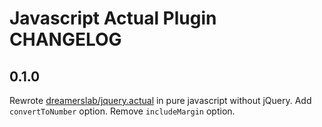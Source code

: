 # Javascript Actual Plugin CHANGELOG

## 0.1.0
Rewrote [dreamerslab/jquery.actual](https://github.com/dreamerslab/jquery.actual) in pure javascript without jQuery. Add `convertToNumber` option. Remove `includeMargin` option.